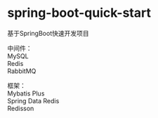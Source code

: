 # spring-boot-quick-start   
基于SpringBoot快速开发项目  

中间件：  
MySQL  
Redis  
RabbitMQ  

框架：  
Mybatis Plus  
Spring Data Redis  
Redisson  

